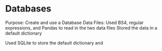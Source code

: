 # Databases
Purpose: Create and use a Database
Data Files: Used BS4, regular expressions, and Pandas to read in the two data files
Stored the data in a default dictionary

Used SQLite to store the default dictionary and 
